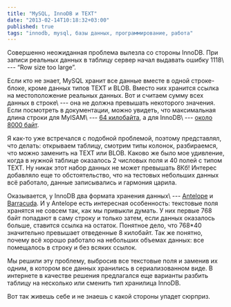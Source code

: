 ```yaml
---
title: "MySQL, InnoDB и TEXT"
date: "2013-02-14T10:18:32+03:00"
published: true
tags: "innodb, mysql, базы данных, программирование, работа"
---
```


Совершенно неожиданная проблема вылезла со стороны InnoDB. При записи реальных данных в таблицу сервер начал выдавать
ошибку 1118\ --- “Row size too large”.

Если кто не знает, MySQL хранит все данные вместе в одной строке-блоке, кроме данных типов TEXT и BLOB. Вместо них
хранится ссылка на местоположение реальных данных. Вот и считаем сумму всех данных в строке\ --- она не должна превышать
некоторого значения. Если посмотреть в документации, можно увидеть, что максимальная длина строки для MyISAM\ ---
[64 килобайта](http://dev.mysql.com/doc/refman/5.5/en/column-count-limit.html), а для InnoDB\ ---
[около 8000 байт](http://dev.mysql.com/doc/refman/5.5/en/innodb-restrictions.html).

Я как-то уже встречался с подобной проблемой, поэтому представлял, что делать: открываем таблицу, смотрим типы колонок,
разбираемся,  что можно заменить на TEXT или BLOB. Каково же было мое удивление, когда в нужной таблице оказалось
2 числовых поля и 40 полей с типом TEXT. Ну никак этот набор данных не может превышать 8Кб! Интерес добавляло еще то
обстоятельство, что на тестовых небольших данных всё работало, данные записывались и гармония царила.

Оказывается, у InnoDB два формата хранения данных\ ---
[Antelope](http://dev.mysql.com/doc/innodb/1.1/en/glossary.html#glos_antelope) и
[Barracuda](http://dev.mysql.com/doc/innodb/1.1/en/glossary.html#glos_barracuda). И у Antelope есть интересная
особенность: текстовые поля хранятся не совсем так, как мы привыкли думать. У них первые 768 байт попадают в саму
строку и только затем, если данных оказалось больше, ставится ссылка на остаток. Понятное дело, что 768*40 значительно
превышает отведенные 8 килобайт. Так же понятно, почему всё хорошо работало на небольших объемах данных: все помещалось
в строку и без всяких ссылок.

Мы решили эту проблему, выбросив все текстовые поля и заменив их одним, в котором все данных хранились
в сериализованном виде. В интернете в качестве решения предлагался еще варианты разбить таблицу на несколько или сменить
тип хранилица InnoDB.

Вот так живешь себе и не знаешь с какой стороны упадет сюрприз.
